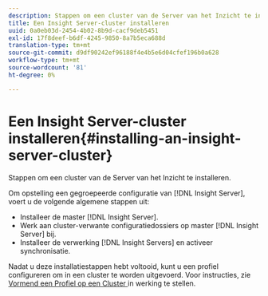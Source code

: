 ```yaml
---
description: Stappen om een cluster van de Server van het Inzicht te installeren.
title: Een Insight Server-cluster installeren
uuid: 0a0eb03d-2454-4b02-8b9d-cacf9deb5451
exl-id: 17f8deef-b6df-4245-9850-8a7b5eca688d
translation-type: tm+mt
source-git-commit: d9df90242ef96188f4e4b5e6d04cfef196b0a628
workflow-type: tm+mt
source-wordcount: '81'
ht-degree: 0%

---
```


# Een Insight Server-cluster installeren{#installing-an-insight-server-cluster}

Stappen om een cluster van de Server van het Inzicht te installeren.

Om opstelling een gegroepeerde configuratie van [!DNL Insight Server], voert u de volgende algemene stappen uit:

* Installeer de master [!DNL Insight Server].
* Werk aan cluster-verwante configuratiedossiers op master [!DNL Insight Server] bij.
* Installeer de verwerking [!DNL Insight Servers] en activeer synchronisatie.

Nadat u deze installatiestappen hebt voltooid, kunt u een profiel configureren om in een cluster te worden uitgevoerd. Voor instructies, zie [Vormend een Profiel op een Cluster ](../../../../../home/c-inst-svr/c-install-ins-svr/c-ins-svr-clstrs/c-inst-ins-svr-clstr/c-inst-proc-clstr/c-config-prof-run-clstr.md#concept-c0e68e67c4784bc5af8db61013ca96a3) in werking te stellen.
